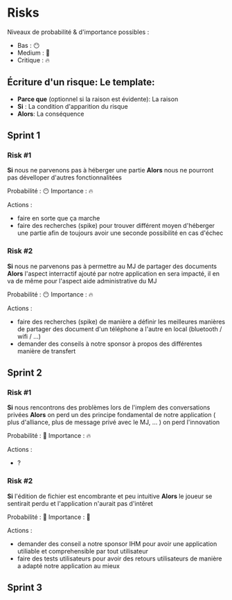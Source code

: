 # Risks

Niveaux de probabilité & d'importance possibles :
- Bas : :no_mouth:
- Medium : :grimacing:
- Critique : :fire:

## Écriture d'un risque: Le template:

- **Parce que** (optionnel si la raison est évidente): La raison 
- **Si** : La condition d'apparition du risque
- **Alors**: La conséquence

## Sprint 1

### Risk #1

**Si** nous ne parvenons pas à héberger une partie 
**Alors** nous ne pourront pas dévelloper d'autres fonctionnalitées

Probabilité : :no_mouth:
Importance : :fire:

Actions :
- faire en sorte que ça marche
- faire des recherches (spike) pour trouver différent moyen d'héberger une partie afin de toujours avoir une seconde possibilité en cas d'échec

### Risk #2

**Si** nous ne parvenons pas à permettre au MJ de partager des documents 
**Alors** l'aspect interractif ajouté par notre application en sera impacté, il en va de même pour l'aspect aide administrative du MJ

Probabilité : :no_mouth:
Importance : :fire:

Actions :
- faire des recherches (spike) de manière a définir les meilleures manières de partager des document d'un téléphone a l'autre en local (bluetooth / wifi / ...)
- demander des conseils à notre sponsor à propos des différentes manière de transfert 

## Sprint 2

### Risk #1

**Si** nous rencontrons des problèmes lors de l'implem des conversations privées
**Alors** on perd un des principe fondamental de notre application ( plus d'alliance, plus de message privé avec le MJ, ... ) on perd l'innovation

Probabilité : :grimacing:
Importance : :fire:

Actions :
- ?

### Risk #2

**Si** l'édition de fichier est encombrante et peu intuitive
**Alors** le joueur se sentirait perdu et l'application n'aurait pas d'intêret

Probabilité : :grimacing:
Importance : :grimacing:

Actions :
- demander des conseil a notre sponsor IHM pour avoir une application utiliable et comprehensible par tout utilisateur
- faire des tests utilisateurs pour avoir des retours utilisateurs de manière a adapté notre application au mieux 

## Sprint 3
